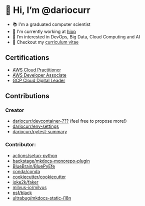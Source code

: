# 👋 Hi, I’m @dariocurr

-   :books: I'm a graduated computer scientist
-   :office: I'm currently working at [hiop](https://hiop.io/)
-   👀 I’m interested in DevOps, Big Data, Cloud Computing and AI
-   :memo: Checkout my [curriculum vitae](https://dariocurr.github.io/)

## Certifications

- [AWS Cloud Practitioner](https://www.credly.com/badges/33614ca6-2f0d-456b-87e9-bf8b8591cbf8/public_url)
- [AWS Developer Associate](https://www.credly.com/badges/e9b6c64c-2175-4345-950b-6331fd88af43/public_url)
- [GCP Cloud Digital Leader](https://www.credential.net/1cd9c397-58b2-4d5d-9755-7277952de891)

## Contributions

### Creator
-   [dariocurr/devcontainer-???](https://github.com/dariocurr?tab=repositories&q=devcontainer) (feel free to propose more!)
-   [dariocurr/env-settings](https://github.com/dariocurr/env-settings)
-   [dariocurr/pytest-summary](https://github.com/dariocurr/pytest-summary)

### Contributor:
-   [actions/setup-python](https://github.com/actions/setup-python)
-   [backstage/mkdocs-monorepo-plugin](https://github.com/backstage/mkdocs-monorepo-plugin)
-   [BlueBrain/BluePyEfe](https://github.com/BlueBrain/BluePyEfe)
-   [conda/conda](https://github.com/conda/conda)
-   [cookiecutter/cookiecutter](https://github.com/cookiecutter/cookiecutter)
-   [joke2k/faker](https://github.com/joke2k/faker)
-   [milvus-io/milvus](https://github.com/milvus-io/milvus)
-   [psf/black](https://github.com/psf/black)
-   [ultrabug/mkdocs-static-i18n](https://github.com/ultrabug/mkdocs-static-i18n)

